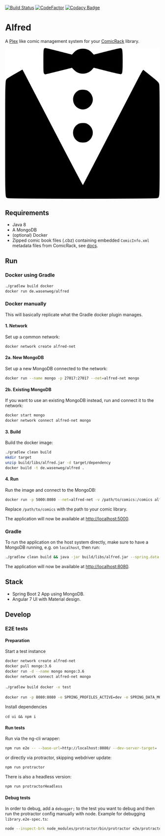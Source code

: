 [![Build Status](https://travis-ci.org/kaethorn/alfred.svg?branch=master)](https://travis-ci.org/kaethorn/alfred)
[![CodeFactor](https://www.codefactor.io/repository/github/kaethorn/alfred/badge)](https://www.codefactor.io/repository/github/kaethorn/alfred)
[![Codacy Badge](https://api.codacy.com/project/badge/Grade/ef19770451cb4dc692488da4382f9ffc)](https://app.codacy.com/app/scf/alfred?utm_source=github.com&utm_medium=referral&utm_content=kaethorn/alfred&utm_campaign=Badge_Grade_Dashboard)

# Alfred

A [Plex](https://www.plex.tv/) like comic management system for your [ComicRack](http://comicrack.cyolito.com/) library.

![Alfred](./alfred.svg)

## Requirements

* Java 8
* A MongoDB
* (optional) Docker
* Zipped comic book files (.cbz) containing embedded `ComicInfo.xml` metadata files from ComicRack, see [docs](http://comicrack.cyolito.com/software/windows/windows-documentation/7-meta-data-in-comic-files).

## Run

### Docker using Gradle

```sh
./gradlew build docker
docker run de.wasenweg/alfred
```

### Docker manually

This will basically replicate what the Gradle docker plugin manages.

#### 1. Network

Set up a common network:

```sh
docker network create alfred-net
```

#### 2a. New MongoDB

Set up a new MongoDB connected to the network:

```sh
docker run --name mongo -p 27017:27017 --net=alfred-net mongo
```

#### 2b. Existing MongoDB

If you want to use an existing MongoDB instead, run and connect it to the network:

```sh
docker start mongo
docker network connect alfred-net mongo
```

#### 3. Build

Build the docker image:

```sh
./gradlew clean build
mkdir target
unzip build/libs/alfred.jar -d target/dependency
docker build -t de.wasenweg/alfred .
```

#### 4. Run

Run the image and connect to the MongoDB:

```sh
docker run -p 5000:8080 --net=alfred-net -v /path/to/comics:/comics alfred
```

Replace `/path/to/comics` with the path to your comic library.

The application will now be available at <http://localhost:5000>.

### Gradle

To run the application on the host system directly, make sure to have a MongoDB running, e.g. on `localhost`, then run:

```sh
./gradlew clean build && java -jar build/libs/alfred.jar --spring.data.mongodb.uri=mongodb://localhost/alfred
```

The application will now be available at <http://localhost:8080>.

## Stack

* Spring Boot 2 App using MongoDB.
* Angular 7 UI with Material design.

## Develop

### E2E tests

#### Preparation

Start a test instance

```sh
docker network create alfred-net
docker pull mongo:3.6
docker run -d --name mongo mongo:3.6
docker network connect alfred-net mongo

./gradlew build docker -x test

docker run -p 8080:8080 -e SPRING_PROFILES_ACTIVE=dev -e SPRING_DATA_MONGODB_URI=mongodb://mongo/alfred --net=alfred-net --rm -v /home/falko/src/comix/src/test/resources/fixtures/full:/comics --name alfred de.wasenweg/alfred
```

Install dependencies

`cd ui && npm i`

#### Run tests

Run via the ng-cli wrapper:

```sh
npm run e2e -- --base-url=http://localhost:8080/ --dev-server-target=
```

or directly via protractor, skipping webdriver update:

```sh
npm run protractor
```

There is also a headless version:

```sh
npm run protractorHeadless
```

#### Debug tests

In order to debug, add a `debugger;` to the test you want to debug and then run the protractor config manually with node. Example for debugging `library.e2e-spec.ts`:

```sh
node --inspect-brk node_modules/protractor/bin/protractor e2e/protractor.conf.js --specs=e2e/src/library.e2e-spec.ts
```

